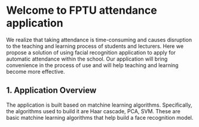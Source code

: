 # Welcome to FPTU attendance application
We realize that taking attendance is time-consuming and causes disruption to the teaching and learning process of students and lecturers.
Here we propose a solution of using facial recognition application to apply for automatic attendance within the school.
Our application will bring convenience in the process of use and will help teaching and learning become more effective.

## 1. Application Overview
The application is built based on matchine learning algorithms.
Specifically, the algorithms used to build it are Haar cascade, PCA, SVM.
These are basic matchine learning algorithms that help build a face recognition model.
